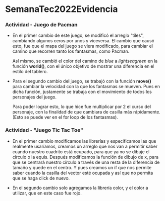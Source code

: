 # SemanaTec2022Evidencia

### Actividad - Juego de Pacman
- En el primer cambio de este juego, se modificó el arreglo "tiles", cambiando algunos ceros por unos y viceversa. El cambio que causó esto, fue que el mapa del juego se viera modificado, para cambiar el camino que recorren tanto los fantasmas, como Pacman.


  Así mismo, se cambió el color del camino de *blue* a *lightseagreen* en la función **world()**, con el único objetivo de mostrar una diferencia en el estilo del tablero.

- Para el segundo cambio del juego, se trabajó con la función **move()** para cambiar la velocidad con la que los fantasmas se mueven. Pues en dicha función, justamente se trabaja con el movimiento de todos los personajes del juego.


  Para poder lograr esto, lo que hice fue multiplicar por 2 el curso del personaje, con la finalidad de que cambiara de casilla más rápidamente. (Esto se puede ver en el for loop de los fantasmas).


### Actividad - "Juego Tic Tac Toe"

- En el primer cambio modificamos las librerías y especificamos las que realmente usaríamos, creamos un arreglo que nos van a permitir saber cuando nuestro cuadrito está ocupado, para que ya no se dibuje el círculo o la equis. Después modificamos la función de dibujo de x, para que se centrará nuestro círculo
a través de una resta de la diferencia de tamaño y quede en el centro. Y pues creamos un if que nos permite saber cuando la casilla del vector esté ocupada y así que no permita que se haga click de nuevo. 

- En el segundo cambio solo agregamos la librería color, y el color a utilizar, que en este caso fue 
rojo.
